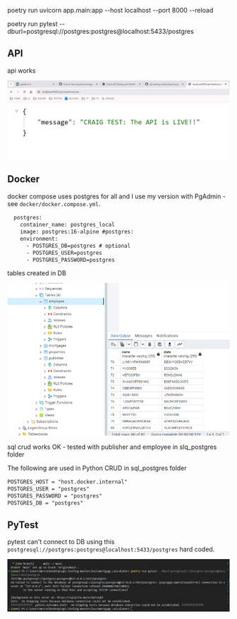 poetry run uvicorn app.main:app --host localhost --port 8000 --reload

poetry run pytest --dburl=postgresql://postgres:postgres@localhost:5433/postgres

##  API

api works

![API HEALTHCHECKER OK](./images/api-healthchecker-OK.png)

## Docker

docker compose uses postgres for all and I use my version with PgAdmin - see `docker/docker.compose.yml`.

```
  postgres:  
    container_name: postgres_local  
    image: postgres:16-alpine #postgres:
    environment:
      - POSTGRES_DB=postgres # optional
      - POSTGRES_USER=postgres
      - POSTGRES_PASSWORD=postgres
```

tables created in DB

![TABLES CREATED](./images/pgadmin.png)

sql crud works OK - tested with publisher and employee in slq_postgres folder

The following are used in Python CRUD in sql_postgres folder

```
POSTGRES_HOST = "host.docker.internal"
POSTGRES_USER = "postgres"
POSTGRES_PASSWORD = "postgres"
POSTGRES_DB = "postgres"
```

## PyTest

pytest can't connect to DB using this `postgresql://postgres:postgres@localhost:5433/postgres` hard coded.

![PYTEST CANNOT CONNECT TO DB](./images/pytest.png)

